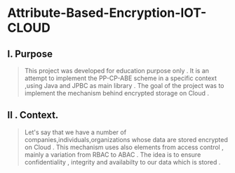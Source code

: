 # Attribute-Based-Encryption-IOT-CLOUD

## I. Purpose 
> This project was developed for education purpose only . It is an attempt to implement the PP-CP-ABE scheme in a specific context ,using Java and JPBC as main library . The goal of the project was to implement the mechanism behind encrypted storage on Cloud . 

## II . Context.
> Let's say that we have a number of companies,individuals,organizations whose data are stored encrypted on Cloud . This mechanism uses also elements from 
access control , mainly a variation from RBAC to ABAC . The idea is to ensure confidentiality , integrity and availabilty to our data which is stored . 

